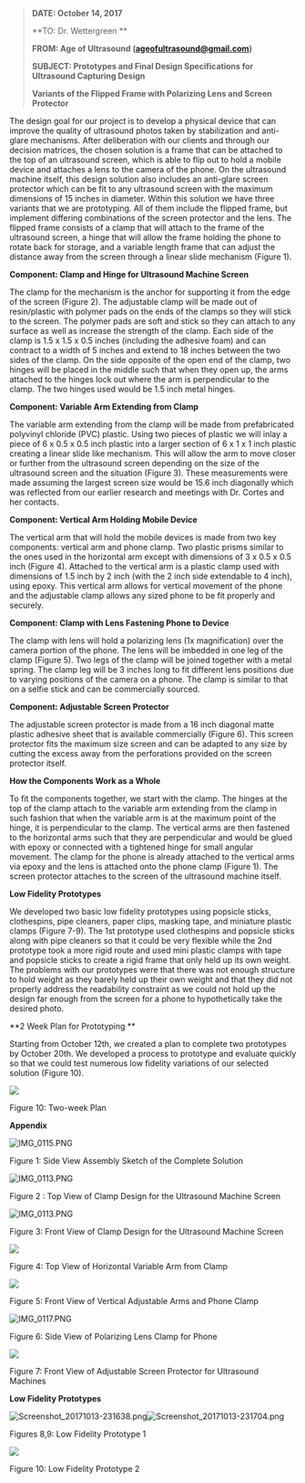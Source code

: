 > **DATE: October 14, 2017**
> 
> **TO: Dr. Wettergreen **
> 
> **FROM: Age of Ultrasound (ageofultrasound@gmail.com)**
> 
> **SUBJECT: Prototypes and Final Design Specifications for Ultrasound
> Capturing Design**
> 
> **Variants of the Flipped Frame with Polarizing Lens and Screen
> Protector**

The design goal for our project is to develop a physical device that can
improve the quality of ultrasound photos taken by stabilization and
anti-glare mechanisms. After deliberation with our clients and through
our decision matrices, the chosen solution is a frame that can be
attached to the top of an ultrasound screen, which is able to flip out
to hold a mobile device and attaches a lens to the camera of the phone.
On the ultrasound machine itself, this design solution also includes an
anti-glare screen protector which can be fit to any ultrasound screen
with the maximum dimensions of 15 inches in diameter. Within this
solution we have three variants that we are prototyping. All of them
include the flipped frame, but implement differing combinations of the
screen protector and the lens. The flipped frame consists of a clamp
that will attach to the frame of the ultrasound screen, a hinge that
will allow the frame holding the phone to rotate back for storage, and a
variable length frame that can adjust the distance away from the screen
through a linear slide mechanism (Figure 1).

**Component: Clamp and Hinge for Ultrasound Machine Screen**

The clamp for the mechanism is the anchor for supporting it from the
edge of the screen (Figure 2). The adjustable clamp will be made out of
resin/plastic with polymer pads on the ends of the clamps so they will
stick to the screen. The polymer pads are soft and stick so they can
attach to any surface as well as increase the strength of the clamp.
Each side of the clamp is 1.5 x 1.5 x 0.5 inches (including the adhesive
foam) and can contract to a width of 5 inches and extend to 18 inches
between the two sides of the clamp. On the side opposite of the open end
of the clamp, two hinges will be placed in the middle such that when
they open up, the arms attached to the hinges lock out where the arm is
perpendicular to the clamp. The two hinges used would be 1.5 inch metal
hinges.

**Component: Variable Arm Extending from Clamp**

The variable arm extending from the clamp will be made from
prefabricated polyvinyl chloride (PVC) plastic. Using two pieces of
plastic we will inlay a piece of 6 x 0.5 x 0.5 inch plastic into a
larger section of 6 x 1 x 1 inch plastic creating a linear slide like
mechanism. This will allow the arm to move closer or further from the
ultrasound screen depending on the size of the ultrasound screen and the
situation (Figure 3). These measurements were made assuming the largest
screen size would be 15.6 inch diagonally which was reflected from our
earlier research and meetings with Dr. Cortes and her contacts.

**Component: Vertical Arm Holding Mobile Device**

The vertical arm that will hold the mobile devices is made from two key
components: vertical arm and phone clamp. Two plastic prisms similar to
the ones used in the horizontal arm except with dimensions of 3 x 0.5 x
0.5 inch (Figure 4). Attached to the vertical arm is a plastic clamp
used with dimensions of 1.5 inch by 2 inch (with the 2 inch side
extendable to 4 inch), using epoxy. This vertical arm allows for
vertical movement of the phone and the adjustable clamp allows any sized
phone to be fit properly and securely.

**Component: Clamp with Lens Fastening Phone to Device**

The clamp with lens will hold a polarizing lens (1x magnification) over
the camera portion of the phone. The lens will be imbedded in one leg of
the clamp (Figure 5). Two legs of the clamp will be joined together with
a metal spring. The clamp leg will be 3 inches long to fit different
lens positions due to varying positions of the camera on a phone. The
clamp is similar to that on a selfie stick and can be commercially
sourced.

**Component: Adjustable Screen Protector**

The adjustable screen protector is made from a 16 inch diagonal matte
plastic adhesive sheet that is available commercially (Figure 6). This
screen protector fits the maximum size screen and can be adapted to any
size by cutting the excess away from the perforations provided on the
screen protector itself.

**How the Components Work as a Whole**

To fit the components together, we start with the clamp. The hinges at
the top of the clamp attach to the variable arm extending from the clamp
in such fashion that when the variable arm is at the maximum point of
the hinge, it is perpendicular to the clamp. The vertical arms are then
fastened to the horizontal arms such that they are perpendicular and
would be glued with epoxy or connected with a tightened hinge for small
angular movement. The clamp for the phone is already attached to the
vertical arms via epoxy and the lens is attached onto the phone clamp
(Figure 1). The screen protector attaches to the screen of the
ultrasound machine itself.

**Low Fidelity Prototypes**

We developed two basic low fidelity prototypes using popsicle sticks,
clothespins, pipe cleaners, paper clips, masking tape, and miniature
plastic clamps (Figure 7-9). The 1st prototype used clothespins and
popsicle sticks along with pipe cleaners so that it could be very
flexible while the 2nd prototype took a more rigid route and used mini
plastic clamps with tape and popsicle sticks to create a rigid frame
that only held up its own weight. The problems with our prototypes were
that there was not enough structure to hold weight as they barely held
up their own weight and that they did not properly address the
readability constraint as we could not hold up the design far enough
from the screen for a phone to hypothetically take the desired photo.

**2 Week Plan for Prototyping **

Starting from October 12th, we created a plan to complete two prototypes
by October 20th. We developed a process to prototype and evaluate
quickly so that we could test numerous low fidelity variations of our
selected solution (Figure 10).

![](media/image1.png)

Figure 10: Two-week Plan

**Appendix**

![IMG\_0115.PNG](media/image2.png)

Figure 1: Side View Assembly Sketch of the Complete Solution

![IMG\_0113.PNG](media/image3.png)

Figure 2 : Top View of Clamp Design for the Ultrasound Machine Screen

![IMG\_0113.PNG](media/image3.png)

Figure 3: Front View of Clamp Design for the Ultrasound Machine Screen

![](media/image4.png)

Figure 4: Top View of Horizontal Variable Arm from Clamp

![](media/image5.png)

Figure 5: Front View of Vertical Adjustable Arms and Phone Clamp

![IMG\_0117.PNG](media/image6.png)

Figure 6: Side View of Polarizing Lens Clamp for Phone

![](media/image7.png)

Figure 7: Front View of Adjustable Screen Protector for Ultrasound
Machines

**Low Fidelity
Prototypes**

![Screenshot\_20171013-231638.png](media/image8.png)![Screenshot\_20171013-231704.png](media/image9.png)

Figures 8,9: Low Fidelity Prototype 1

![](media/image10.png)

Figure 10: Low Fidelity Prototype 2

